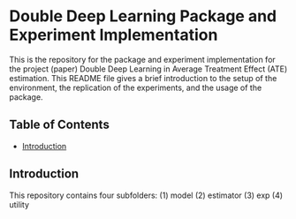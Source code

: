 # Double Deep Learning Package and Experiment Implementation
This is the repository for the package and experiment implementation for the project (paper) Double Deep Learning in Average Treatment Effect (ATE) estimation. This README file gives a brief introduction to the setup of the environment, the replication of the experiments, and the usage of the package. 

## Table of Contents

- [Introduction](#introduction)

## Introduction
This repository contains four subfolders: 
(1) model
(2) estimator
(3) exp
(4) utility
